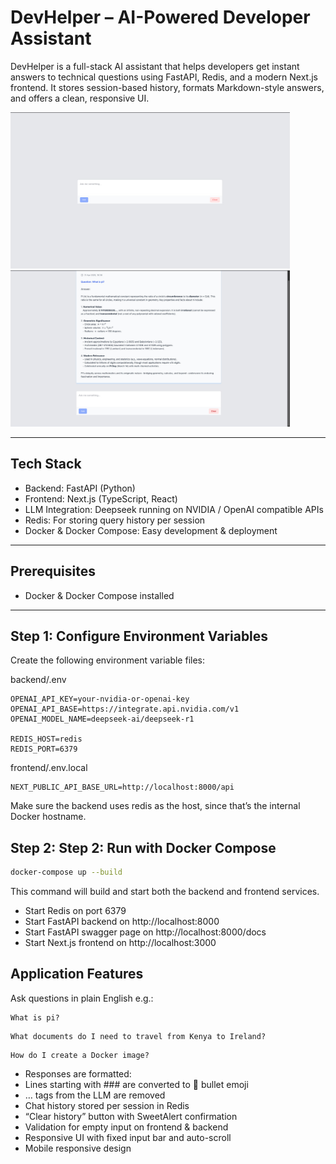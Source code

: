 # DevHelper – AI-Powered Developer Assistant

DevHelper is a full-stack AI assistant that helps developers get instant answers to technical questions using FastAPI, Redis, and a modern Next.js frontend. It stores session-based history, formats Markdown-style answers, and offers a clean, responsive UI.

<img src="src1.jpg" height="250">
<img src="src2.jpg" height="250">

---

## Tech Stack

- Backend: FastAPI (Python)
- Frontend: Next.js (TypeScript, React)
- LLM Integration: Deepseek running on NVIDIA / OpenAI compatible APIs
- Redis: For storing query history per session
- Docker & Docker Compose: Easy development & deployment

---

## Prerequisites

- Docker & Docker Compose installed

---

## Step 1: Configure Environment Variables

Create the following environment variable files:

backend/.env

```env
OPENAI_API_KEY=your-nvidia-or-openai-key
OPENAI_API_BASE=https://integrate.api.nvidia.com/v1
OPENAI_MODEL_NAME=deepseek-ai/deepseek-r1

REDIS_HOST=redis
REDIS_PORT=6379
```

frontend/.env.local

```env
NEXT_PUBLIC_API_BASE_URL=http://localhost:8000/api
```

Make sure the backend uses redis as the host, since that’s the internal Docker hostname.

## Step 2: Step 2: Run with Docker Compose

```bash
docker-compose up --build
```
This command will build and start both the backend and frontend services.

-	Start Redis on port 6379
-	Start FastAPI backend on http://localhost:8000
-	Start FastAPI swagger page on http://localhost:8000/docs
-	Start Next.js frontend on http://localhost:3000

## Application Features
Ask questions in plain English e.g.:
```
What is pi?
```
```
What documents do I need to travel from Kenya to Ireland?
```
```
How do I create a Docker image?
```
-	Responses are formatted:
-	Lines starting with ### are converted to 🔹 bullet emoji
-	… tags from the LLM are removed
-	Chat history stored per session in Redis
-	“Clear history” button with SweetAlert confirmation
-	Validation for empty input on frontend & backend
-	Responsive UI with fixed input bar and auto-scroll
-	Mobile responsive design